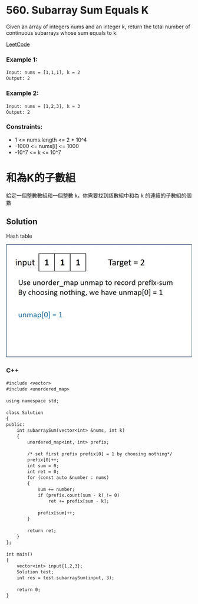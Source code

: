 # 560. Subarray Sum Equals K
Given an array of integers nums and an integer k, return the total number of continuous subarrays whose sum equals to k.

[LeetCode](https://leetcode.com/problems/subarray-sum-equals-k)

### Example 1:

```
Input: nums = [1,1,1], k = 2
Output: 2
```

### Example 2:

```
Input: nums = [1,2,3], k = 3
Output: 2
```
### Constraints:

* 1 <= nums.length <= 2 * 10^4
* -1000 <= nums[i] <= 1000
* -10^7 <= k <= 10^7


#  和為K的子數組
給定一個整數數組和一個整數 k，你需要找到該數組中和為 k 的連續的子數組的個數


## Solution  
Hash table

<img src="img/560.gif" width = "750"/>

### C++

```
#include <vector>
#include <unordered_map>

using namespace std;

class Solution
{
public:
    int subarraySum(vector<int> &nums, int k)
    {
        unordered_map<int, int> prefix;

        /* set first prefix prefix[0] = 1 by choosing nothing*/
        prefix[0]++;
        int sum = 0;
        int ret = 0;
        for (const auto &number : nums)
        {
            sum += number;
            if (prefix.count(sum - k) != 0)
                ret += prefix[sum - k];

            prefix[sum]++;
        }

        return ret;
    }
};

int main()
{
    vector<int> input{1,2,3};
    Solution test;
    int res = test.subarraySum(input, 3);

    return 0;
}
```